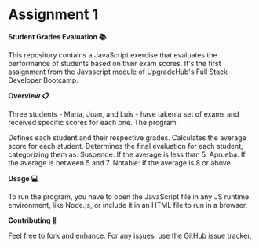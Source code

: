 # Assignment 1
**Student Grades Evaluation 📚**

This repository contains a JavaScript exercise that evaluates the performance of students based on their exam scores. It's the first assignment from the Javascript module of UpgradeHub's Full Stack Developer Bootcamp.

**Overview 📋**

Three students - María, Juan, and Luis - have taken a set of exams and received specific scores for each one. The program:

Defines each student and their respective grades.
Calculates the average score for each student.
Determines the final evaluation for each student, categorizing them as:
Suspende: If the average is less than 5.
Aprueba: If the average is between 5 and 7.
Notable: If the average is 8 or above.

**Usage 💻**

To run the program, you have to open the JavaScript file in any JS runtime environment, like Node.js, or include it in an HTML file to run in a browser.

**Contributing 🤝**

Feel free to fork and enhance. For any issues, use the GitHub issue tracker.
